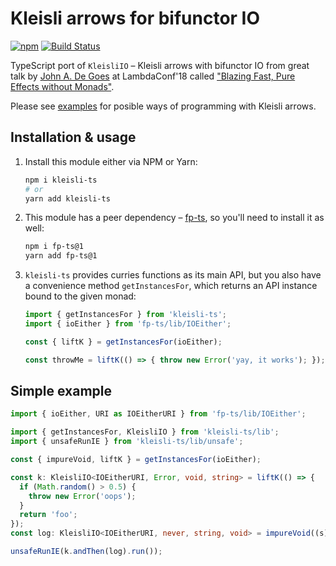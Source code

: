 # Kleisli arrows for bifunctor IO

[![npm](https://img.shields.io/npm/v/kleisli-ts.svg)](https://www.npmjs.com/package/kleisli-ts)
[![Build Status](https://travis-ci.org/YBogomolov/kleisli-ts.svg)](https://travis-ci.org/YBogomolov/kleisli-ts)

TypeScript port of `KleisliIO` – Kleisli arrows with bifunctor IO from great talk by [John A. De Goes](https://github.com/jdegoes) at LambdaConf'18 called ["Blazing Fast, Pure Effects without Monads"](https://www.youtube.com/watch?v=L8AEj6IRNEE).

Please see [examples](./examples) for posible ways of programming with Kleisli arrows.

## Installation & usage

1. Install this module either via NPM or Yarn:
    ```sh
    npm i kleisli-ts
    # or
    yarn add kleisli-ts
    ```
2. This module has a peer dependency – [fp-ts](https://github.com/gcanti/fp-ts), so you'll need to install it as well:
    ```sh
    npm i fp-ts@1
    yarn add fp-ts@1
    ```
3. `kleisli-ts` provides curries functions as its main API, but you also have a convenience method `getInstancesFor`, which returns an API instance bound to the given monad:
    ```ts
    import { getInstancesFor } from 'kleisli-ts';
    import { ioEither } from 'fp-ts/lib/IOEither';

    const { liftK } = getInstancesFor(ioEither);

    const throwMe = liftK(() => { throw new Error('yay, it works'); });
    ```

## Simple example

```ts
import { ioEither, URI as IOEitherURI } from 'fp-ts/lib/IOEither';

import { getInstancesFor, KleisliIO } from 'kleisli-ts/lib';
import { unsafeRunIE } from 'kleisli-ts/lib/unsafe';

const { impureVoid, liftK } = getInstancesFor(ioEither);

const k: KleisliIO<IOEitherURI, Error, void, string> = liftK(() => {
  if (Math.random() > 0.5) {
    throw new Error('oops');
  }
  return 'foo';
});
const log: KleisliIO<IOEitherURI, never, string, void> = impureVoid((s) => console.log(s));

unsafeRunIE(k.andThen(log).run());
```